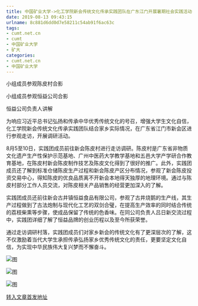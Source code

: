 ```yaml
---
title: 中国矿业大学->化工学院新会传统文化传承实践团队在广东江门开展暑期社会实践活动 | cumt.net.cn
date: 2019-08-13 09:43:15
urlname: 8c881d6dd0d7e58211c54ab91f6ac63c
tags: 
- cumt.net.cn
- cumt
- 中国矿业大学
- 矿大
categories:
- cumt.net.cn
- 中国矿业大学
---
```



小组成员参观陈皮村合影

小组成员参观恒益公司合影

恒益公司负责人讲解

为响应习近平总书记弘扬和传承中华优秀传统文化的号召，增强大学生文化自信，化工学院新会传统文化传承实践团队结合家乡实际情况，在广东省江门市新会区进行参观走访，开展调研活动。

8月5至10日，实践团成员前往新会陈皮村进行走访调研。陈皮村是广东省非物质文化遗产生产性保护示范基地、广州中医药大学教学基地和五邑大学产学研合作教育基地，在陈皮村新会陈皮制作技艺及陈皮文化得到了很好的推广。此外，实践团成员还了解到标准仓储陈皮生产过程和新会陈皮产区分布情况，参观了新会陈皮投资交易中心，得知陈皮的优良品质离不开新会本地得天独厚的地理环境。通过与陈皮村部分工作人员交流，对陈皮相关产品销售的经营更加深入的了解。

实践团成员还前往新会古井镇恒益食品有限公司，参观了古井烧鹅的生产线，其生产过程做到了古法炮制与现代化工艺的双剑合璧，在提高生产效率的同时结合传统的荔枝柴熏等步骤，使成品保留了传统的色香味。在同公司负责人吕日新交流过程中，实践团详细了解了恒益品牌的创业历程以及至今所获荣誉。

通过走访调研村落，实践团成员们对家乡新会的传统文化有了更深层次的了解，这不仅激励着当代大学生承担传承弘扬家乡优秀传统文化的责任，更要坚定文化自信，为实现中华民族伟大复兴梦而不懈奋斗。



![图](http://xwzx.cumt.edu.cn/_upload/article/images/c2/2d/1bb81a7947518f8d2af8861f3e28/87560e11-6a45-4028-b30d-e575858992ce.jpg)

![图](http://xwzx.cumt.edu.cn/_upload/article/images/c2/2d/1bb81a7947518f8d2af8861f3e28/de56966b-4c75-4326-b5e9-fb5cb5a1df04.jpg)

![图](http://xwzx.cumt.edu.cn/_upload/article/images/c2/2d/1bb81a7947518f8d2af8861f3e28/1d94ab96-0917-4fec-ae6d-9bff99efe16b.jpg)

[转入文章首发地址](http://xwzx.cumt.edu.cn/2c/9a/c523a535706/page.htm)
